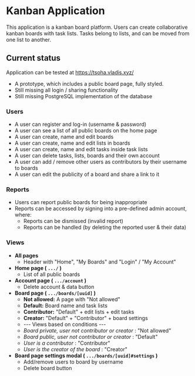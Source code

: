 # Kanban Application

This application is a kanban board platform.
Users can create collaborative kanban boards with task lists.
Tasks belong to lists, and can be moved from one list to another.

## Current status
Application can be tested at https://tsoha.vladis.xyz/
- A prototype, which includes a public board page, fully styled. 
- Still missing all login / sharing functionality
- Still missing PostgreSQL implementation of the database

### Users
- A user can register and log-in (username & password)
- A user can see a list of all public boards on the home page
- A user can create, name and edit boards
- A user can create, name and edit lists in boards
- A user can create, name and edit tasks inside task lists
- A user can delete tasks, lists, boards and their own account
- A user can add / remove other users as contributors by their username to boards
- A user can edit the publicity of a board and share a link to it

### Reports
- Users can report public boards for being inappropriate
- Reports can be accessed by signing into a pre-defined admin account, where:
	- Reports can be dismissed (invalid report)
	- Reports can be handled (by deleting the reported user & their data)

### Views
* **All pages**
	* Header with "Home", "My Boards" and "Login" / "My Account"
* **Home page ( `.../` )**
	* List of all public boards
* **Account page ( `.../account` )**
	* Delete account & data button
* **Board page ( `.../boards/[uuid]` )**
	* **Not allowed:** A page with "Not allowed"
	* **Default:** Board name and task lists
	* **Contributor:** "Default" + edit lists + edit tasks
 	* **Creator:** "Default" + "Contributor" + board settings
 	* --- Views based on conditions ---
 	* *Board private, user not contributor or creator* : "Not allowed"
 	* *Board public, user not contributor or creator* : "Default"
 	* *User is a contributor* : "Contributor"
 	* *User is the creator of the board* : "Creator"
* **Board page settings modal ( `.../boards/[uuid]#settings` )**
	* Add/remove users to board by username
	* Delete board button
